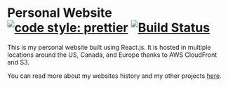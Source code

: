 # Personal Website [![code style: prettier](https://img.shields.io/badge/code_style-prettier-ff69b4.svg?style=flat-square)](https://github.com/prettier/prettier) [![Build Status](https://travis-ci.org/mitchelljfs/react-website.svg?branch=master)](https://travis-ci.org/mitchelljfs/react-website)

This is my personal website built using React.js. It is hosted in multiple
locations around the US, Canada, and Europe thanks to AWS CloudFront and S3.

You can read more about my websites history and my other projects [here](https://mjfs.us/projects).
